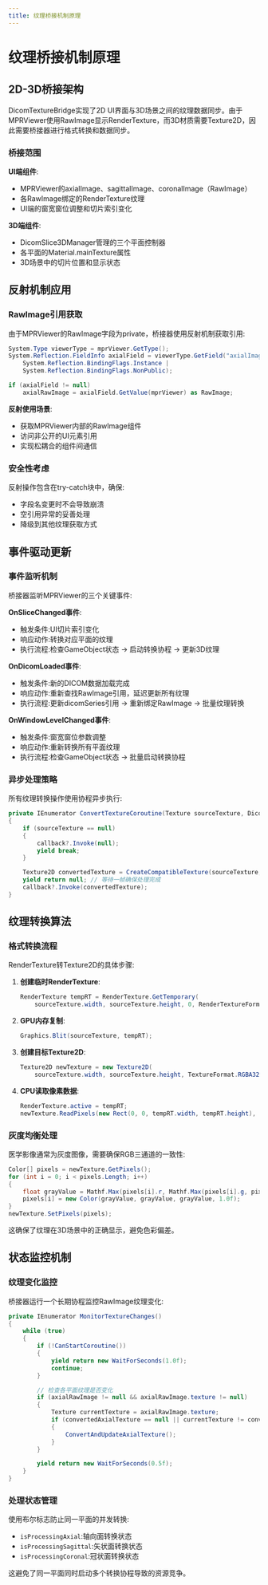 ```yaml
---
title: 纹理桥接机制原理
---
```

# 纹理桥接机制原理
## 2D-3D桥接架构

DicomTextureBridge实现了2D UI界面与3D场景之间的纹理数据同步。由于MPRViewer使用RawImage显示RenderTexture，而3D材质需要Texture2D，因此需要桥接器进行格式转换和数据同步。

### 桥接范围

**UI端组件**:
- MPRViewer的axialImage、sagittalImage、coronalImage（RawImage）
- 各RawImage绑定的RenderTexture纹理
- UI端的窗宽窗位调整和切片索引变化

**3D端组件**:
- DicomSlice3DManager管理的三个平面控制器
- 各平面的Material.mainTexture属性
- 3D场景中的切片位置和显示状态

## 反射机制应用

### RawImage引用获取

由于MPRViewer的RawImage字段为private，桥接器使用反射机制获取引用:

```csharp
System.Type viewerType = mprViewer.GetType();
System.Reflection.FieldInfo axialField = viewerType.GetField("axialImage",
    System.Reflection.BindingFlags.Instance |
    System.Reflection.BindingFlags.NonPublic);

if (axialField != null)
    axialRawImage = axialField.GetValue(mprViewer) as RawImage;
```

**反射使用场景**:
- 获取MPRViewer内部的RawImage组件
- 访问非公开的UI元素引用
- 实现松耦合的组件间通信

### 安全性考虑

反射操作包含在try-catch块中，确保:
- 字段名变更时不会导致崩溃
- 空引用异常的妥善处理
- 降级到其他纹理获取方式

## 事件驱动更新

### 事件监听机制

桥接器监听MPRViewer的三个关键事件:

**OnSliceChanged事件**:
- 触发条件:UI切片索引变化
- 响应动作:转换对应平面的纹理
- 执行流程:检查GameObject状态 → 启动转换协程 → 更新3D纹理

**OnDicomLoaded事件**:
- 触发条件:新的DICOM数据加载完成
- 响应动作:重新查找RawImage引用，延迟更新所有纹理
- 执行流程:更新dicomSeries引用 → 重新绑定RawImage → 批量纹理转换

**OnWindowLevelChanged事件**:
- 触发条件:窗宽窗位参数调整
- 响应动作:重新转换所有平面纹理
- 执行流程:检查GameObject状态 → 批量启动转换协程

### 异步处理策略

所有纹理转换操作使用协程异步执行:

```csharp
private IEnumerator ConvertTextureCoroutine(Texture sourceTexture, DicomPlane.PlaneType planeType, System.Action<Texture2D> callback)
{
    if (sourceTexture == null)
    {
        callback?.Invoke(null);
        yield break;
    }

    Texture2D convertedTexture = CreateCompatibleTexture(sourceTexture, planeType);
    yield return null; // 等待一帧确保处理完成
    callback?.Invoke(convertedTexture);
}
```

## 纹理转换算法

### 格式转换流程

RenderTexture转Texture2D的具体步骤:

1. **创建临时RenderTexture**:
   ```csharp
   RenderTexture tempRT = RenderTexture.GetTemporary(
       sourceTexture.width, sourceTexture.height, 0, RenderTextureFormat.ARGB32);
   ```

2. **GPU内存复制**:
   ```csharp
   Graphics.Blit(sourceTexture, tempRT);
   ```

3. **创建目标Texture2D**:
   ```csharp
   Texture2D newTexture = new Texture2D(
       sourceTexture.width, sourceTexture.height, TextureFormat.RGBA32, false);
   ```

4. **CPU读取像素数据**:
   ```csharp
   RenderTexture.active = tempRT;
   newTexture.ReadPixels(new Rect(0, 0, tempRT.width, tempRT.height), 0, 0);
   ```

### 灰度均衡处理

医学影像通常为灰度图像，需要确保RGB三通道的一致性:

```csharp
Color[] pixels = newTexture.GetPixels();
for (int i = 0; i < pixels.Length; i++)
{
    float grayValue = Mathf.Max(pixels[i].r, Mathf.Max(pixels[i].g, pixels[i].b));
    pixels[i] = new Color(grayValue, grayValue, grayValue, 1.0f);
}
newTexture.SetPixels(pixels);
```

这确保了纹理在3D场景中的正确显示，避免色彩偏差。

## 状态监控机制

### 纹理变化监控

桥接器运行一个长期协程监控RawImage纹理变化:

```csharp
private IEnumerator MonitorTextureChanges()
{
    while (true)
    {
        if (!CanStartCoroutine())
        {
            yield return new WaitForSeconds(1.0f);
            continue;
        }

        // 检查各平面纹理是否变化
        if (axialRawImage != null && axialRawImage.texture != null)
        {
            Texture currentTexture = axialRawImage.texture;
            if (convertedAxialTexture == null || currentTexture != convertedAxialTexture)
            {
                ConvertAndUpdateAxialTexture();
            }
        }

        yield return new WaitForSeconds(0.5f);
    }
}
```

### 处理状态管理

使用布尔标志防止同一平面的并发转换:

- `isProcessingAxial`:轴向面转换状态
- `isProcessingSagittal`:矢状面转换状态  
- `isProcessingCoronal`:冠状面转换状态

这避免了同一平面同时启动多个转换协程导致的资源竞争。